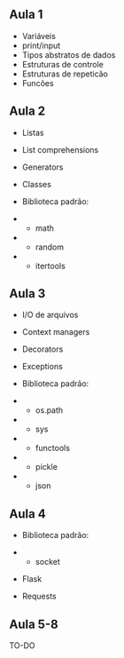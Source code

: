 Aula 1
------
- Variáveis
- print/input
- Tipos abstratos de dados
- Estruturas de controle
- Estruturas de repeticão
- Funcões

Aula 2
------
- Listas
- List comprehensions
- Generators
- Classes

- Biblioteca padrão:
- - math
- - random
- - itertools

Aula 3
------
- I/O de arquivos
- Context managers
- Decorators
- Exceptions

- Biblioteca padrão:

- - os.path
- - sys
- - functools
- - pickle
- - json

Aula 4
------
- Biblioteca padrão:

- - socket

- Flask
- Requests

Aula 5-8
------
TO-DO